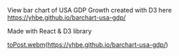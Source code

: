 View bar chart of USA GDP Growth created with D3 here https://yhbe.github.io/barchart-usa-gdp/

Made with React & D3 library

[toPost.webm](https://github.com/yhbe/barchart-usa-gdp/assets/101876022/cea76a60-616f-49d6-bf6c-8e3e67273626)(https://yhbe.github.io/barchart-usa-gdp/)
